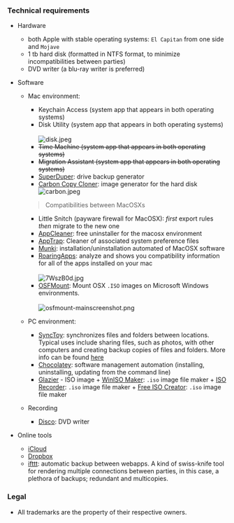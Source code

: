 ### Technical requirements

* Hardware
     - both Apple with stable operating systems: `El Capitan` from one side and `Mojave`
     - 1 tb hard disk (formatted in NTFS format, to minimize incompatibilities between parties)
     - DVD writer (a blu-ray writer is preferred)
     
* Software
     * Mac environment:
          - Keychain Access (system app that appears in both operating systems)
          - Disk Utility (system app that appears in both operating systems)
       <BR></BR>
          ![disk.jpeg](https://bitbucket.org/repo/LoMoRKb/images/2257750922-disk.jpeg)
          - ~~Time Machine (system app that appears in both operating systems)~~
          - ~~Migration Assistant (system app that appears in both operating systems)~~
          - [SuperDuper](https://www.shirt-pocket.com/SuperDuper/SuperDuperDescription.html): drive backup generator
          - [Carbon Copy Cloner](https://bombich.com/): image generator for the hard disk
          ![carbon.jpeg](https://bitbucket.org/repo/LoMoRKb/images/3719269200-carbon.jpeg)
          > Compatibilities between MacOSXs
          - Little Snitch (payware firewall for MacOSX): _first_ export rules _then_ migrate to the new one
          - [AppCleaner](https://freemacsoft.net/appcleaner/): free uninstaller for the macosx environment
          - [AppTrap](http://onnati.net/apptrap/): Cleaner of associated system preference files
          - [Munki](https://www.munki.org/munki/): installation/uninstallation automated of MacOSX software
          - [RoaringApps](https://roaringapps.com/mac-app): analyze and shows you compatibility information for all of the apps installed on your mac
          <BR></BR>
          ![7WszB0d.jpg](https://bitbucket.org/repo/LoMoRKb/images/2593405029-7WszB0d.jpg)
          - [OSFMount](https://www.osforensics.com/tools/mount-disk-images.html): Mount OSX `.ISO` images on Microsoft Windows environments.
          <BR></BR>
          ![osfmount-mainscreenshot.png](https://bitbucket.org/repo/LoMoRKb/images/753632059-osfmount-mainscreenshot.png)
     * PC environment:
          - [SyncToy](https://www.microsoft.com/en-us/download/details.aspx?id=15155): synchronizes files and folders between locations.  Typical uses include sharing files, such as photos, with other computers and creating backup copies of files and folders. More info can be found [here](http://www.pchell.com/support/synctoy.shtml)
          - [Chocolatey](https://chocolatey.org/): software management automation (installing, uninstalling, updating from the command line)
          - [Glazier](https://github.com/google/glazier/blob/master/doc/setup/about.md)
                - ISO image
                    + [WinISO Maker](http://www.winiso.com/products/winiso-free.html): `.iso` image file maker
                    + [ISO Recorder](http://isorecorder.alexfeinman.com/#/): `.iso` image file maker
                    + [Free ISO Creator](http://www.minidvdsoft.com/isocreator/index.html): `.iso` image file maker
     
     * Recording
          - [Disco](http://www.discoapp.com/): DVD writer
     
* Online tools
     - [iCloud](https://www.icloud.com/)
     - [Dropbox](https://www.dropbox.com/)
     - [ifttt](https://ifttt.com/): automatic backup between webapps. A kind of swiss-knife tool for rendering multiple connections between parties, in this case, a plethora of backups; redundant and multicopies. 
     
### Legal

* All trademarks are the property of their respective owners.
